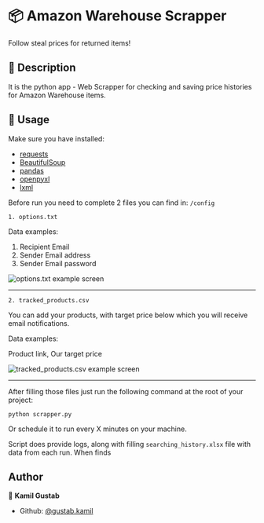 # :package: Amazon Warehouse Scrapper
Follow steal prices for returned items!
## :book: Description
It is the python app - Web Scrapper for checking and saving price histories for Amazon Warehouse items.
## 🚀 Usage
Make sure you have installed:
* [requests](https://pypi.org/project/requests)
* [BeautifulSoup](https://pypi.org/project/BeautifulSoup)
* [pandas](https://pypi.org/project/pandas)
* [openpyxl](https://pypi.org/project/openpyxl/)
* [lxml](https://pypi.org/project/lxml/)

Before run you need to complete 2 files you can find in: `/config`

`1. options.txt`

Data examples:

1. Recipient Email
2. Sender Email address
3. Sender Email password

![options.txt example screen](https://i.imgur.com/YR5KSeG.png)

---
`2. tracked_products.csv`

You can add your products, with target price below which you will receive email notifications.

Data examples:

Product link, Our target price

![tracked_products.csv example screen](https://i.imgur.com/Vdin40U.png)

---
After filling those files just run the following command at the root of your project:
```
python scrapper.py
```
Or schedule it to run every X minutes on your machine.

Script does provide logs, along with filling `searching_history.xlsx` file with data from each run.
When finds

## Author

👤 **Kamil Gustab**

- Github: [@gustab.kamil](https://gitlab.com/gustab.kamil)
